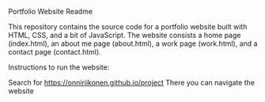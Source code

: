 Portfolio Website Readme

This repository contains the source code for a portfolio website built with HTML, CSS, and a bit of JavaScript. The website consists a home page (index.html), an about me page (about.html), a work page (work.html), and a contact page (contact.html).

Instructions to run the website:

Search for https://onniriikonen.github.io/project
There you can navigate the website



